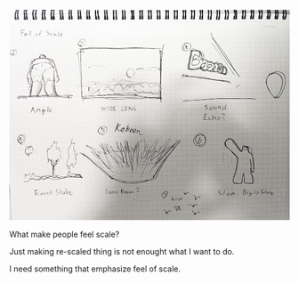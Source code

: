 ![Feel of Scale](../project_images/sketches/sketch_011.jpg?raw=true "Example Image")

What make people feel scale?

Just making re-scaled thing is not enought what I want to do.

I need something that emphasize feel of scale.

